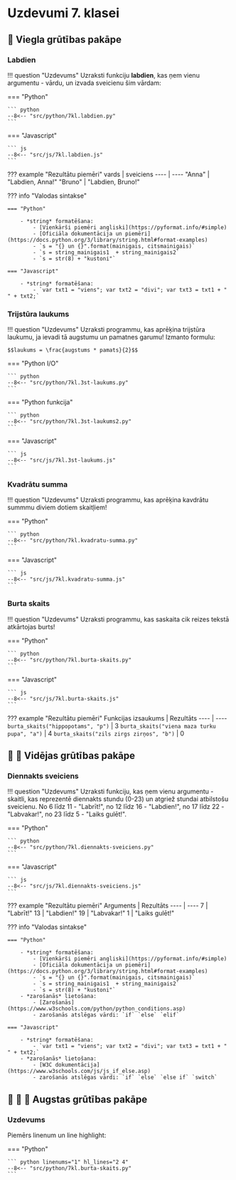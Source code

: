 # Uzdevumi 7. klasei

## :small_orange_diamond: Viegla grūtības pakāpe

### Labdien

!!! question "Uzdevums"
    Uzraksti funkciju **labdien**, kas ņem vienu argumentu - vārdu, un izvada sveicienu šim vārdam:

=== "Python"

    ``` python
    --8<-- "src/python/7kl.labdien.py"
    ```

=== "Javascript"

    ``` js
    --8<-- "src/js/7kl.labdien.js"
    ``` 

??? example "Rezultātu piemēri"
    vards | sveiciens
    ---- | ----
    "Anna" | "Labdien, Anna!"
    "Bruno" | "Labdien, Bruno!"

??? info "Valodas sintakse"

    === "Python"

        - *string* formatēšana: 
            - [Vienkārši piemēri angliski](https://pyformat.info/#simple)
            - [Oficiāla dokumentācija un piemēri](https://docs.python.org/3/library/string.html#format-examples)
            - `s = "{} un {}".format(mainigais, citsmainigais)`
            - `s = string_mainigais1  + string_mainigais2`
            - `s = str(8) + "kustoni"`

    === "Javascript"

        - *string* formatēšana:
            - `var txt1 = "viens"; var txt2 = "divi"; var txt3 = txt1 + " " + txt2;`

### Trijstūra laukums

!!! question "Uzdevums"
    Uzraksti programmu, kas aprēķina trijstūra laukumu, ja ievadi tā augstumu un pamatnes garumu!
    Izmanto formulu:

    $$laukums = \frac{augstums * pamats}{2}$$

=== "Python I/O"

    ``` python
    --8<-- "src/python/7kl.3st-laukums.py"
    ```

=== "Python funkcija"

    ``` python
    --8<-- "src/python/7kl.3st-laukums2.py"
    ```

=== "Javascript"

    ``` js
    --8<-- "src/js/7kl.3st-laukums.js"
    ```

### Kvadrātu summa

!!! question "Uzdevums"
    Uzraksti programmu, kas aprēķina kavdrātu summmu diviem dotiem skaitļiem!

=== "Python"

    ``` python
    --8<-- "src/python/7kl.kvadratu-summa.py"
    ```

=== "Javascript"

    ``` js
    --8<-- "src/js/7kl.kvadratu-summa.js"
    ```

### Burta skaits

!!! question "Uzdevums"
    Uzraksti programmu, kas saskaita cik reizes tekstā atkārtojas burts!

=== "Python"

    ``` python
    --8<-- "src/python/7kl.burta-skaits.py"
    ```

=== "Javascript"

    ``` js
    --8<-- "src/js/7kl.burta-skaits.js"
    ```

??? example "Rezultātu piemēri"
    Funkcijas izsaukums | Rezultāts
    ---- | ----
    `burta_skaits("hippopotams", "p")` | 3
    `burta_skaits("viena maza turku pupa", "a")` | 4
    `burta_skaits("zils zirgs zirņos", "b")` | 0

## :small_orange_diamond: :small_orange_diamond: Vidējas grūtības pakāpe

### Diennakts sveiciens

!!! question "Uzdevums"
    Uzraksti funkciju, kas ņem vienu argumentu - skaitli, kas reprezentē diennakts stundu (0-23) un atgriež stundai atbilstošu sveicienu. No 6 līdz 11 - "Labrīt!", no 12 līdz 16 - "Labdien!", no 17 līdz 22 - "Labvakar!", no 23 līdz 5 - "Laiks gulēt!".

=== "Python"

    ``` python
    --8<-- "src/python/7kl.diennakts-sveiciens.py"
    ```

=== "Javascript"

    ``` js
    --8<-- "src/js/7kl.diennakts-sveiciens.js"
    ```

??? example "Rezultātu piemēri"
    Arguments | Rezultāts
    ---- | ----
    7 | "Labrīt!"
    13 | "Labdien!"
    19 | "Labvakar!"
    1 | "Laiks gulēt!"

??? info "Valodas sintakse"

    === "Python"

        - *string* formatēšana: 
            - [Vienkārši piemēri angliski](https://pyformat.info/#simple)
            - [Oficiāla dokumentācija un piemēri](https://docs.python.org/3/library/string.html#format-examples)
            - `s = "{} un {}".format(mainigais, citsmainigais)`
            - `s = string_mainigais1  + string_mainigais2`
            - `s = str(8) + "kustoni"`
        - *zarošanās* lietošana:
            - [Zarošanās](https://www.w3schools.com/python/python_conditions.asp)
            - zarošanās atslēgas vārdi: `if` `else` `elif`

    === "Javascript"

        - *string* formatēšana:
            - `var txt1 = "viens"; var txt2 = "divi"; var txt3 = txt1 + " " + txt2;`
        - *zarošanās* lietošana:
            - [W3C dokumentācija](https://www.w3schools.com/js/js_if_else.asp)
            - zarošanās atslēgas vārdi: `if` `else` `else if` `switch`

## :small_orange_diamond: :small_orange_diamond: :small_orange_diamond: Augstas grūtības pakāpe

### Uzdevums

Piemērs linenum un line highlight:

=== "Python"

    ``` python linenums="1" hl_lines="2 4"
    --8<-- "src/python/7kl.burta-skaits.py"
    ```
